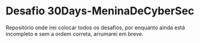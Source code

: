# Desafio 30Days-MeninaDeCyberSec

Repositório onde irei colocar todos os desafios, por enquanto ainda está incompleto e sem a ordem correta, arrumarei em breve.
